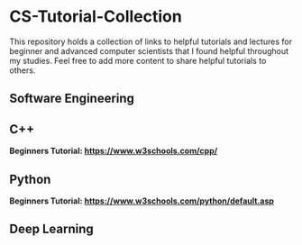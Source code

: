 # CS-Tutorial-Collection
This repository holds a collection of links to helpful tutorials and lectures for beginner and advanced computer scientists that I found helpful throughout my studies. Feel free to add more content to share helpful tutorials to others.

## Software Engineering

## C++
<b>Beginners Tutorial<b/>: https://www.w3schools.com/cpp/

## Python
Beginners Tutorial: https://www.w3schools.com/python/default.asp

## Deep Learning
